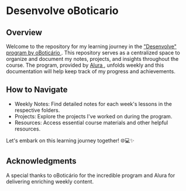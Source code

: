 # Desenvolve oBoticario

## Overview
Welcome to the repository for my learning journey in the <a href="https://desenvolve.grupoboticario.com.br"> "Desenvolve" program by oBoticário </a>. This repository serves as a centralized space to organize and document my notes, projects, and insights throughout the course. The program, provided by <a href="https://www.alura.com.br"> Alura </a>, unfolds weekly and this documentation will help keep track of my progress and achievements.

## How to Navigate
- Weekly Notes: Find detailed notes for each week's lessons in the respective folders.
- Projects: Explore the projects I've worked on during the program.
- Resources: Access essential course materials and other helpful resources.

Let's embark on this learning journey together! 🌐💻✨

## Acknowledgments
A special thanks to oBoticário for the incredible program and Alura for delivering enriching weekly content.

